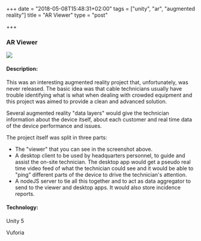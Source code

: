 +++
date = "2018-05-08T15:48:31+02:00"
tags = ["unity", "ar", "augmented reality"]
title = "AR Viewer"
type = "post"

+++
### AR Viewer

![](/uploads/2018/05/08/screen1.PNG)

#### Description:

This was an interesting augmented reality project that, unfortunately, was never released. The basic idea was that cable technicians usually have trouble identifying what is what when dealing with crowded equipment and this project was aimed to provide a clean and advanced solution.

Several augmented reality "data layers" would give the technician information about the device itself, about each customer and real time data of the device performance and issues.

The project itself was split in three parts:

* The "viewer" that you can see in the screenshot above.
* A desktop client to be used by headquarters personnel, to guide and assist the on-site technician. The desktop app would get a pseudo real time video feed of what the technician could see and it would be able to "ping" different parts of the device to drive the technician's attention.
* A nodeJS server to tie all this together and to act as data aggregator to send to the viewer and desktop apps. It would also store incidence reports.

#### Technology:

Unity 5

Vuforia